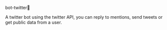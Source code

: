 <p algin="center" size=200px>
  bot-twitter📱
</p>
A twitter bot using the twitter API, you can reply to mentions, send tweets or get public data from a user.
